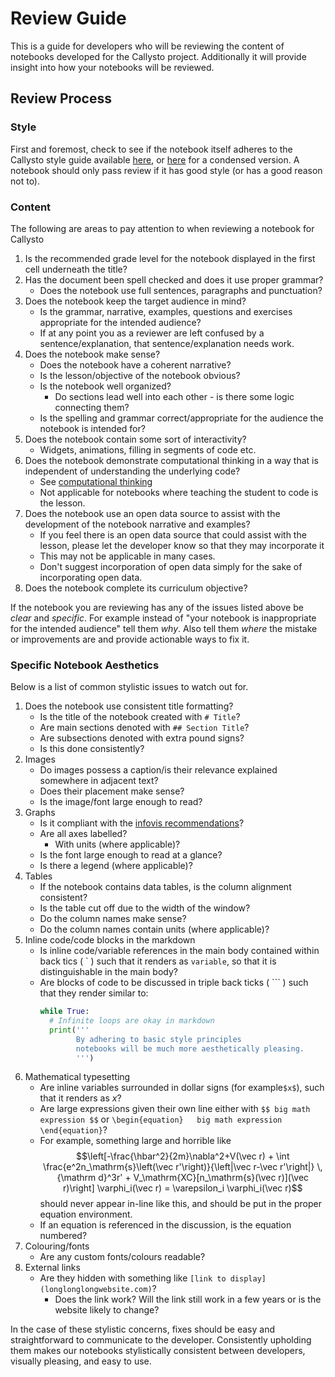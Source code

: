# Review Guide

This is a guide for developers who will be reviewing the content of notebooks developed for the Callysto project. Additionally it will provide insight into how your notebooks will be reviewed.

## Review Process

### Style
First and foremost, check to see if the notebook itself adheres to the Callysto style guide available [here](notebook-format.md), or [here](notebook-template.md) for a condensed version. A notebook should only pass review if it has good style (or has a good reason not to).

### Content
The following are areas to pay attention to when reviewing a notebook for Callysto
1. Is the recommended grade level for the notebook displayed in the first cell underneath the title?
1. Has the document been spell checked and does it use proper grammar?
    - Does the notebook use full sentences, paragraphs and punctuation?  
1. Does the notebook keep the target audience in mind?
   - Is the grammar, narrative, examples, questions and exercises appropriate for the intended audience?
   - If at any point you as a reviewer are left confused by a sentence/explanation, that sentence/explanation needs work.
1. Does the notebook make sense?
   - Does the notebook have a coherent narrative?
   - Is the lesson/objective of the notebook obvious?
   - Is the notebook well organized?
      - Do sections lead well into each other - is there some logic connecting them?
   - Is the spelling and grammar correct/appropriate for the audience the notebook is intended for?
1. Does the notebook contain some sort of interactivity?
   - Widgets, animations, filling in segments of code etc.
1. Does the notebook demonstrate computational thinking in a way that is independent of understanding the underlying code?
   - See [computational thinking](computational_thinking.md)
   - Not applicable for notebooks where teaching the student to code is the lesson.
1. Does the notebook use an open data source to assist with the development of the notebook narrative and examples?
   - If you feel there is an open data source that could assist with the lesson, please let the developer know so that they may incorporate it
   - This may not be applicable in many cases.
   - Don't suggest incorporation of open data simply for the sake of incorporating open data.
6. Does the notebook complete its curriculum objective?


If the notebook you are reviewing has any of the issues listed above be *clear* and *specific*. For example instead of "your notebook is inappropriate for the intended audience" tell them *why*. Also tell them *where* the mistake or improvements are and provide actionable ways to fix it.

### Specific Notebook Aesthetics
Below is a list of common stylistic issues to watch out for.

1. Does the notebook use consistent title formatting?
   - Is the title of the notebook created with `# Title`?
   - Are main sections denoted with `## Section Title`?
   - Are subsections denoted with extra pound signs?
   - Is this done consistently?
1. Images
    - Do images possess a caption/is their relevance explained somewhere in adjacent text?
    - Does their placement make sense?
    - Is the image/font large enough to read?
1. Graphs
    - Is it compliant with the [infovis recommendations](https://github.com/callysto/training-manual/blob/master/markdown/infovis.md)?
    - Are all axes labelled?
      - With units (where applicable)?
    - Is the font large enough to read at a glance?
    - Is there a legend (where applicable)?
1. Tables
    - If the notebook contains data tables, is the column alignment consistent?
    - Is the table cut off due to the width of the window? 
    - Do the column names make sense?
    - Do the column names contain units (where applicable)?
1. Inline code/code blocks in the markdown
    - Is inline code/variable references in the main body contained within back tics ( \` ) such that it renders as `variable`, so that it is distinguishable in the main body?
    - Are blocks of code to be discussed in triple back ticks ( \`\`\` ) such that they render similar to:
      ```python
      while True:
        # Infinite loops are okay in markdown
        print('''
              By adhering to basic style principles
              notebooks will be much more aesthetically pleasing.
              ''')
      ```
1. Mathematical typesetting
    - Are inline variables surrounded in dollar signs (for example`$x$`), such that it renders as $x$?
    - Are large expressions given their own line either with `$$ big math expression $$` or
     `\begin{equation}  
     big math expression
     \end{equation}`?
     - For example, something large and horrible like $$\left[-\frac{\hbar^2}{2m}\nabla^2+V(\vec r) + \int \frac{e^2n_\mathrm{s}\left(\vec r'\right)}{\left|\vec r-\vec r'\right|} \,{\mathrm d}^3r' + V_\mathrm{XC}[n_\mathrm{s}(\vec r)](\vec r)\right] \varphi_i(\vec r) = \varepsilon_i \varphi_i(\vec r)$$ should never appear in-line like this, and should be put in the proper equation environment.
     - If an equation is referenced in the discussion, is the equation numbered?
1. Colouring/fonts
    - Are any custom fonts/colours readable?
1. External links
    - Are they hidden with something like `[link to display](longlonglongwebsite.com)`?
         - Does the link work? Will the link still work in a few years or is the website likely to change?

In the case of these stylistic concerns, fixes should be easy and straightforward to communicate to the developer. Consistently upholding them makes our notebooks stylistically consistent between developers, visually pleasing, and easy to use.
